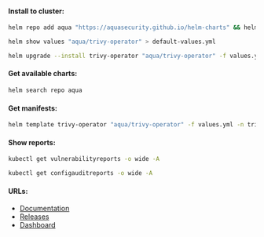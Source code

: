 #### Install to cluster:
```bash
helm repo add aqua "https://aquasecurity.github.io/helm-charts" && helm repo update
```
```bash
helm show values "aqua/trivy-operator" > default-values.yml
```
```bash
helm upgrade --install trivy-operator "aqua/trivy-operator" -f values.yml -n trivy-system --create-namespace
```

#### Get available charts:
```bash
helm search repo aqua
```

#### Get manifests:
```bash
helm template trivy-operator "aqua/trivy-operator" -f values.yml -n trivy-system > manifests.yml
```

#### Show reports:
```bash
kubectl get vulnerabilityreports -o wide -A
```
```bash
kubectl get configauditreports -o wide -A
```

#### URLs:
- [Documentation](https://aquasecurity.github.io/trivy-operator/latest)
- [Releases](https://github.com/aquasecurity/trivy-operator/releases)
- [Dashboard](https://grafana.com/grafana/dashboards/16337-trivy-operator-vulnerabilities/)
